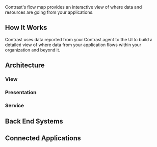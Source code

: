 <!--
title: "Flow map"
description: "Learn how to view the flow of data through your application."
tags: "user UI applications flow map data access"
-->

Contrast's flow map provides an interactive view of where data and resources are going from your applications. 

## How It Works

Contrast uses data reported from your Contrast agent to the UI to build a detailed view of where data from your application flows within your organization and beyond it. 

<!-- I'm assuming data is refreshed each time the agent reports to the UI. How often is this? -->

## Architecture


### View


### Presentation 


### Service




## Back End Systems


## Connected Applications 